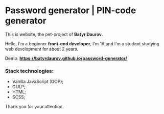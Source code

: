 # Password generator | PIN-code generator
This is website, the pet-project of **Batyr Daurov.**

Hello, I'm a beginner **front-end developer**, I'm 16 and I'm a student studying web development for about 2 years.

Demo: **https://batyrdaurov.github.io/password-generator/**

### Stack technologies:
* Vanilla JavaScript (OOP);
* GULP;
* HTML;
* SCSS;


Thank you for your attention.
